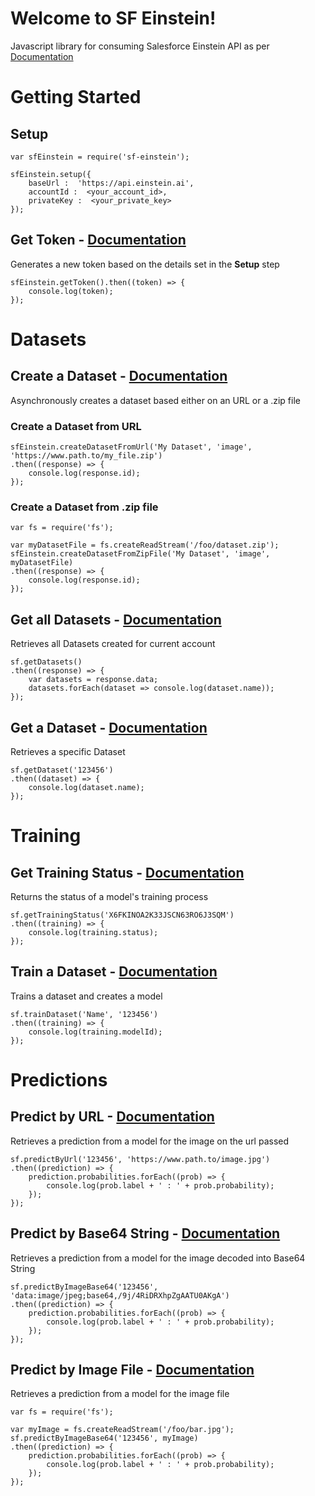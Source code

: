 ﻿# Welcome to SF Einstein!

Javascript library for consuming Salesforce Einstein API as per [Documentation](https://metamind.readme.io/docs)

# Getting Started

## Setup

    var sfEinstein = require('sf-einstein');
    
    sfEinstein.setup({
	    baseUrl :  'https://api.einstein.ai',
	    accountId :  <your_account_id>,
	    privateKey :  <your_private_key>
    });

## Get Token - [Documentation](https://metamind.readme.io/docs/generate-an-oauth-access-token)

Generates a new token based on the details set in the **Setup** step

    sfEinstein.getToken().then((token) => {
	    console.log(token);
    });
    
# Datasets

## Create a Dataset - [Documentation](https://metamind.readme.io/docs/create-a-dataset-zip-async)
Asynchronously creates a dataset based either on an URL or a .zip file


### Create a Dataset from URL


    sfEinstein.createDatasetFromUrl('My Dataset', 'image', 'https://www.path.to/my_file.zip')
    .then((response) => {
	    console.log(response.id);
    });

### Create a Dataset from .zip file
    var fs = require('fs');
    
    var myDatasetFile = fs.createReadStream('/foo/dataset.zip');
    sfEinstein.createDatasetFromZipFile('My Dataset', 'image', myDatasetFile)
    .then((response) => {
	    console.log(response.id);
    });
    

## Get all Datasets - [Documentation](https://metamind.readme.io/docs/get-all-datasets)

Retrieves all Datasets created for current account

	sf.getDatasets()
	.then((response) => {
		var datasets = response.data;
		datasets.forEach(dataset => console.log(dataset.name));
	});

## Get a Dataset - [Documentation](https://metamind.readme.io/docs/get-a-dataset)

Retrieves a specific Dataset

	sf.getDataset('123456')
	.then((dataset) => {
		console.log(dataset.name);
	});

# Training

## Get Training Status - [Documentation](https://metamind.readme.io/docs/get-training-status)
Returns the status of a model's training process

    sf.getTrainingStatus('X6FKINOA2K33JSCN63RO6J3SQM')
    .then((training) => {
	    console.log(training.status);
    });

## Train a Dataset - [Documentation](https://metamind.readme.io/docs/train-a-dataset)

Trains a dataset and creates a model

    sf.trainDataset('Name', '123456')
    .then((training) => {
	    console.log(training.modelId);
    });


# Predictions
## Predict by URL - [Documentation](https://metamind.readme.io/docs/prediction-with-image-url)

Retrieves a prediction from a model for the image on the url passed

	sf.predictByUrl('123456', 'https://www.path.to/image.jpg')
	.then((prediction) => {
		prediction.probabilities.forEach((prob) => {
			console.log(prob.label + ' : ' + prob.probability);
		});
	});

## Predict by Base64 String - [Documentation](https://metamind.readme.io/docs/prediction-with-image-base64-string)

Retrieves a prediction from a model for the image decoded into Base64 String

	sf.predictByImageBase64('123456', 'data:image/jpeg;base64,/9j/4RiDRXhpZgAATU0AKgA')
	.then((prediction) => {
		prediction.probabilities.forEach((prob) => {
			console.log(prob.label + ' : ' + prob.probability);
		});
	});

## Predict by Image File - [Documentation](https://metamind.readme.io/docs/prediction-with-image-file)

Retrieves a prediction from a model for the image file

	var fs = require('fs');
    
    var myImage = fs.createReadStream('/foo/bar.jpg');
	sf.predictByImageBase64('123456', myImage)
	.then((prediction) => {
		prediction.probabilities.forEach((prob) => {
			console.log(prob.label + ' : ' + prob.probability);
		});
	});
